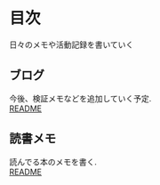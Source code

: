 # 目次
日々のメモや活動記録を書いていく
## ブログ
今後、検証メモなどを追加していく予定.   
[README](blog/README.md)

## 読書メモ
読んでる本のメモを書く.   
[README](book_memo/README.md)